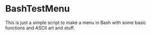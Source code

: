 # BashTestMenu
This is just a simple script to make a menu in Bash with some basic functions and ASCII art and stuff.
